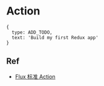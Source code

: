 # Action

```
{
  type: ADD_TODO,
  text: 'Build my first Redux app'
}
```


## Ref

+ [Flux 标准 Action](https://github.com/acdlite/flux-standard-action)
